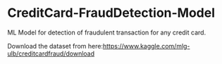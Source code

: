 # CreditCard-FraudDetection-Model

ML Model for detection of fraudulent transaction for any credit card.

Download the dataset from here:https://www.kaggle.com/mlg-ulb/creditcardfraud/download
